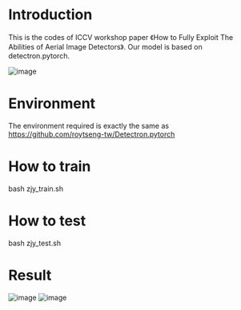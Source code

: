 
# Introduction
This is the codes of ICCV workshop paper 《How to Fully Exploit The Abilities of Aerial Image Detectors》.
Our model is based on detectron.pytorch.

![image](https://github.com/zhangjunyi1225054736/ACDT/Selection_294.png)


# Environment
The environment required is exactly the same as https://github.com/roytseng-tw/Detectron.pytorch

# How to train
bash zjy_train.sh

# How to test
bash zjy_test.sh

# Result
![image](https://github.com/zhangjunyi1225054736/ACDT/Selection_292.png)
![image](https://github.com/zhangjunyi1225054736/ACDT/Selection_293.png)
